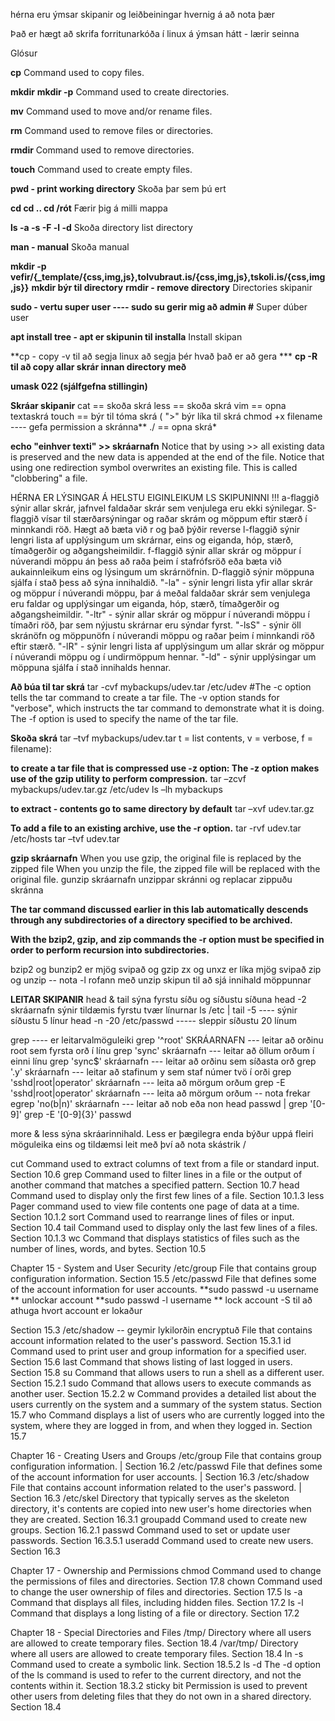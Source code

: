 hérna eru ýmsar skipanir og leiðbeiningar hvernig á að nota þær

Það er hægt að skrifa forritunarkóða í linux á ýmsan hátt - lærir seinna

Glósur

**cp**
Command used to copy files.

**mkdir**
**mkdir -p**
Command used to create directories.

**mv**
Command used to move and/or rename files.

**rm**
Command used to remove files or directories.

**rmdir**
Command used to remove directories.

**touch**
Command used to create empty files.

**pwd - print working directory**
Skoða þar sem þú ert

**cd cd .. cd /rót**
Færir þig á milli mappa

**ls -a -s -F -l -d**
Skoða directory list directory

**man - manual**
Skoða manual

**mkdir -p vefir/{_template/{css,img,js},tolvubraut.is/{css,img,js},tskoli.is/{css,img,js}}**
**mkdir býr til directory**
**rmdir - remove directory**
Directories skipanir

**sudo - vertu super user  ---- sudo su gerir mig að admin #**
Super dúber user

**apt install tree - apt er skipunin til installa**
Install skipan

**cp - copy -v til að segja linux að segja þér hvað það er að gera ***
**cp -R til að copy allar skrár innan directory með**

**umask 022 (sjálfgefna stillingin)**



**Skráar skipanir**
cat == skoða skrá
less == skoða skrá
vim == opna textaskrá
touch == býr til tóma skrá ( ">" býr líka til skrá
chmod +x filename ---- gefa permission a skránna**
./ == opna skrá*        

**echo "einhver texti" >> skráarnafn**
Notice that by using >> all existing data is preserved and the new data is appended at the end of the file.
Notice that using one redirection symbol overwrites an existing file. This is called "clobbering" a file.

HÉRNA ER LÝSINGAR Á HELSTU EIGINLEIKUM LS SKIPUNINNI !!!
a-flaggið sýnir allar skrár, jafnvel faldaðar skrár sem venjulega eru ekki sýnilegar. 
S-flaggið vísar til stærðarsýningar og raðar skrám og möppum eftir stærð í minnkandi röð. Hægt að bæta við r og það þýðir reverse
l-flaggið sýnir lengri lista af upplýsingum um skrárnar, eins og eiganda, hóp, stærð, tímaðgerðir og aðgangsheimildir.
f-flaggið sýnir allar skrár og möppur í núverandi möppu án þess að raða þeim í stafrófsröð eða bæta við aukainnleikum eins og lýsingum um skrárnöfnin. 
D-flaggið sýnir möppuna sjálfa í stað þess að sýna innihaldið. 
"-la" - sýnir lengri lista yfir allar skrár og möppur í núverandi möppu, þar á meðal faldaðar skrár sem venjulega eru faldar og upplýsingar um eiganda, hóp, stærð, tímaðgerðir og aðgangsheimildir.
"-ltr" - sýnir allar skrár og möppur í núverandi möppu í tímaðri röð, þar sem nýjustu skrárnar eru sýndar fyrst.
"-lsS" - sýnir öll skránöfn og möppunöfn í núverandi möppu og raðar þeim í minnkandi röð eftir stærð.
"-lR" - sýnir lengri lista af upplýsingum um allar skrár og möppur í núverandi möppu og í undirmöppum hennar.
"-ld" - sýnir upplýsingar um möppuna sjálfa í stað innihalds hennar.

**Að búa til tar skrá**
tar -cvf mybackups/udev.tar /etc/udev
#The -c option tells the tar command to create a tar file. 
The -v option stands for "verbose", which instructs the tar command to demonstrate what it is doing. 
The -f option is used to specify the name of the tar file.

**Skoða skrá**
tar –tvf mybackups/udev.tar
t = list contents, v = verbose, f = filename):

**to create a tar file that is compressed use -z option: The -z option makes use of the gzip utility to perform compression.**
tar –zcvf mybackups/udev.tar.gz /etc/udev
ls –lh mybackups

**to extract - contents go to same directory by default**
tar –xvf udev.tar.gz

**To add a file to an existing archive, use the -r option.**
tar -rvf udev.tar /etc/hosts
tar –tvf udev.tar

**gzip skráarnafn**
When you use gzip, the original file is replaced by the zipped file
When you unzip the file, the zipped file will be replaced with the original file.
gunzip skráarnafn unzippar skránni og replacar zippuðu skránna

**The tar command discussed earlier in this lab automatically descends through any subdirectories of a directory specified to be archived.** 

**With the bzip2, gzip, and zip commands the -r option must be specified in order to perform recursion into subdirectories.**

bzip2 og bunzip2 er mjög svipað og gzip
zx og unxz er líka mjög svipað
zip og unzip -- nota -l rofann með unzip skipun til að sjá innihald möppunnar


**LEITAR SKIPANIR**
head & tail sýna fyrstu síðu og síðustu síðuna
head -2 skráarnafn sýnir tildæmis fyrstu tvær línurnar
ls /etc | tail -5 ---- sýnir síðustu 5 línur
head -n -20 /etc/passwd ----- sleppir síðustu 20 línum

grep ---- er leitarvalmöguleiki
grep '^root' SKRÁARNAFN  --- leitar að orðinu root sem fyrsta orð í línu
grep 'sync' skráarnafn --- leitar að öllum orðum í einni línu
grep 'sync$' skráarnafn --- leitar að orðinu sem síðasta orð
grep '.y' skráarnafn --- leitar að stafinum y sem staf númer tvö í orði
grep 'sshd|root|operator' skráarnafn --- leita að mörgum orðum
grep -E 'sshd|root|operator' skráarnafn --- leita að mörgum orðum -- nota frekar
egrep 'no(b|n)' skráarnafn --- leitar að nob eða non
head passwd | grep '[0-9]'
grep -E '[0-9]{3}' passwd

more & less sýna skráarinnihald. Less er þægilegra enda býður uppá fleiri möguleika eins og tildæmsi leit með því að nota skástrik /

cut
Command used to extract columns of text from a file or standard input.
Section 10.6
grep
Command used to filter lines in a file or the output of another command that matches a specified pattern.
Section 10.7
head
Command used to display only the first few lines of a file.
Section 10.1.3
less
Pager command used to view file contents one page of data at a time.
Section 10.1.2
sort
Command used to rearrange lines of files or input.
Section 10.4
tail
Command used to display only the last few lines of a files.
Section 10.1.3
wc
Command that displays statistics of files such as the number of lines, words, and bytes.
Section 10.5

Chapter 15 - System and User Security
/etc/group
File that contains group configuration information.
Section 15.5
/etc/passwd
File that defines some of the account information for user accounts.
 **sudo passwd -u username ** unlockar account
 **sudo passwd -l username ** lock account
 -S til að athuga hvort account er lokaður


Section 15.3
/etc/shadow -- geymir lykilorðin encryptuð
File that contains account information related to the user's password.
Section 15.3.1
id
Command used to print user and group information for a specified user.
Section 15.6
last
Command that shows listing of last logged in users.
Section 15.8
su
Command that allows users to run a shell as a different user.
Section 15.2.1
sudo
Command that allows users to execute commands as another user.
Section 15.2.2
w
Command provides a detailed list about the users currently on the system and a summary of the system status.
Section 15.7
who
Command displays a list of users who are currently logged into the system, where they are logged in from, and when they logged in.
Section 15.7


Chapter 16 - Creating Users and Groups
/etc/group
File that contains group configuration information.
| Section 16.2
/etc/passwd
File that defines some of the account information for user accounts.
| Section 16.3
/etc/shadow
File that contains account information related to the user's password.
| Section 16.3
/etc/skel
Directory that typically serves as the skeleton directory, it's contents are copied into new user's home directories when they are created.
Section 16.3.1
groupadd
Command used to create new groups.
Section 16.2.1
passwd
Command used to set or update user passwords.
Section 16.3.5.1
useradd
Command used to create new users.
Section 16.3



Chapter 17 - Ownership and Permissions
chmod
Command used to change the permissions of files and directories.
Section 17.8
chown
Command used to change the user ownership of files and directories.
Section 17.5
ls -a
Command that displays all files, including hidden files.
Section 17.2
ls -l
Command that displays a long listing of a file or directory.
Section 17.2


Chapter 18 - Special Directories and Files
/tmp/
Directory where all users are allowed to create temporary files.
Section 18.4
/var/tmp/
Directory where all users are allowed to create temporary files.
Section 18.4
ln -s
Command used to create a symbolic link.
Section 18.5.2
ls -d
The -d option of the ls command is used to refer to the current directory, and not the contents within it.
Section 18.3.2
sticky bit
Permission is used to prevent other users from deleting files that they do not own in a shared directory.
Section 18.4